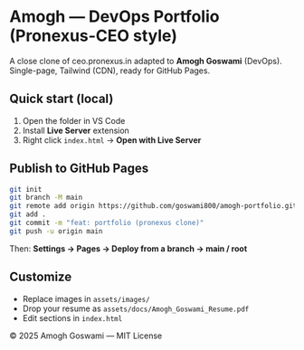 # Amogh — DevOps Portfolio (Pronexus-CEO style)

A close clone of ceo.pronexus.in adapted to **Amogh Goswami** (DevOps). Single-page, Tailwind (CDN), ready for GitHub Pages.

## Quick start (local)
1. Open the folder in VS Code
2. Install **Live Server** extension
3. Right click `index.html` → **Open with Live Server**

## Publish to GitHub Pages
```bash
git init
git branch -M main
git remote add origin https://github.com/goswami800/amogh-portfolio.git
git add .
git commit -m "feat: portfolio (pronexus clone)"
git push -u origin main
```
Then: **Settings → Pages → Deploy from a branch → main / root**

## Customize
- Replace images in `assets/images/`
- Drop your resume as `assets/docs/Amogh_Goswami_Resume.pdf`
- Edit sections in `index.html`

© 2025 Amogh Goswami — MIT License
